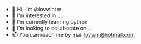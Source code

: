 - 👋 Hi, I’m @lovwinter
- 👀 I’m interested in ...
- 🌱 I’m currently learning python
- 💞️ I’m looking to collaborate on ...
- 📫 You can reach me by mail lovwin@hotmail.com  

<!---
lovwinter/lovwinter is a ✨ special ✨ repository because its `README.md` (this file) appears on your GitHub profile.
You can click the Preview link to take a look at your changes.
--->
